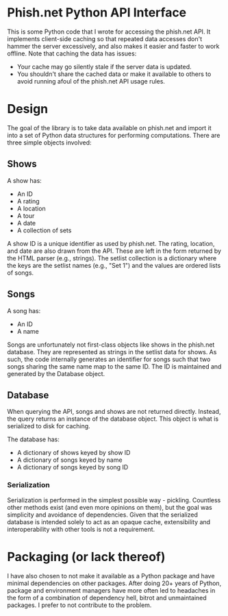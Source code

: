 # Phish.net Python API Interface

This is some Python code that I wrote for accessing the phish.net
API.  It implements client-side caching so that repeated data accesses
don't hammer the server excessively, and also makes it easier and faster to work
offline.  Note that caching the data has issues:

- Your cache may go silently stale if the server data is updated.
- You shouldn't share the cached data or make it available to others to
  avoid running afoul of the phish.net API usage rules.

# Design

The goal of the library is to take data available on phish.net and
import it into a set of Python data structures for performing computations.
There are three simple objects involved:

## Shows

A show has:

- An ID
- A rating
- A location
- A tour
- A date
- A collection of sets

A show ID is a unique identifier as used by phish.net.  The rating,
location, and date are also drawn from the API.  These are left in the
form returned by the HTML parser (e.g., strings).  The setlist collection
is a dictionary where the keys are the setlist names (e.g., "Set 1")
and the values are ordered lists of songs.

## Songs

A song has:

- An ID
- A name

Songs are unfortunately not first-class objects like shows in the
phish.net database.  They are represented as strings in the setlist data
for shows.  As such, the code internally generates an identifier for
songs such that two songs sharing the same name map to the same ID.
The ID is maintained and generated by the Database object.

## Database

When querying the API, songs and shows are not returned directly.  Instead,
the query returns an instance of the database object.  This object is what
is serialized to disk for caching.

The database has:

- A dictionary of shows keyed by show ID
- A dictionary of songs keyed by name
- A dictionary of songs keyed by song ID

### Serialization

Serialization is performed in the simplest possible way - pickling.
Countless other methods exist (and even more opinions on them), but
the goal was simplicity and avoidance of dependencies.  Given that the
serialized database is intended solely to act as an opaque cache,
extensibility and interoperability with other tools is not a requirement.

# Packaging (or lack thereof)

I have also chosen to not make it available as a Python package and have
minimal dependencies on other packages.  After doing 20+ years of Python,
package and environment managers have more often led to headaches in
the form of a combination of dependency hell, bitrot and unmaintained
packages.  I prefer to not contribute to the problem.

